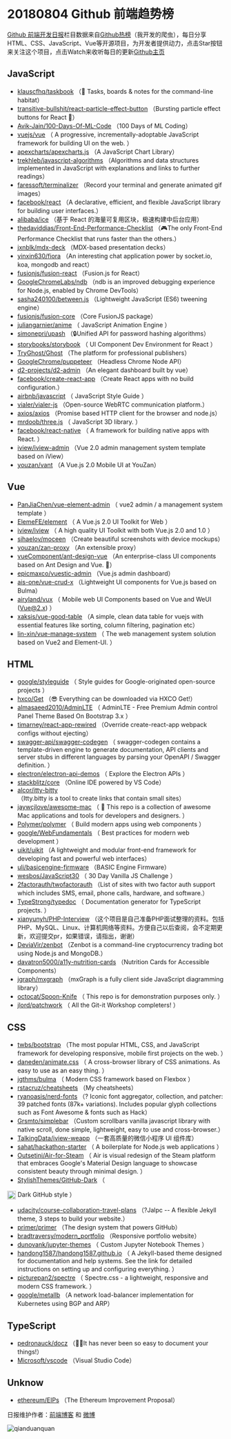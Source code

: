 # 20180804 Github 前端趋势榜

[Github 前端开发日报](https://qdkfweb.cn/c/news)栏目数据来自[Github热榜](https://github.qdkfweb.cn/)（我开发的爬虫），每日分享HTML、CSS、JavaScript、Vue等开源项目，为开发者提供动力，点击Star按钮来关注这个项目，点击Watch来收听每日的更新[Github主页](https://github.com/kujian/githubTrending)
## JavaScript

* [klauscfhq/taskbook](https://github.com/klauscfhq/taskbook) （📓 Tasks, boards &amp; notes for the command-line habitat）
* [transitive-bullshit/react-particle-effect-button](https://github.com/transitive-bullshit/react-particle-effect-button) （Bursting particle effect buttons for React 🎉）
* [Avik-Jain/100-Days-Of-ML-Code](https://github.com/Avik-Jain/100-Days-Of-ML-Code) （100 Days of ML Coding）
* [vuejs/vue](https://github.com/vuejs/vue) （
        A progressive, incrementally-adoptable JavaScript framework for building UI on the web.
      ）
* [apexcharts/apexcharts.js](https://github.com/apexcharts/apexcharts.js) （A JavaScript Chart Library）
* [trekhleb/javascript-algorithms](https://github.com/trekhleb/javascript-algorithms) （Algorithms and data structures implemented in JavaScript with explanations and links to further readings）
* [faressoft/terminalizer](https://github.com/faressoft/terminalizer) （Record your terminal and generate animated gif images）
* [facebook/react](https://github.com/facebook/react) （A declarative, efficient, and flexible JavaScript library for building user interfaces.）
* [alibaba/ice](https://github.com/alibaba/ice) （基于 React 的海量可复用区块，极速构建中后台应用）
* [thedaviddias/Front-End-Performance-Checklist](https://github.com/thedaviddias/Front-End-Performance-Checklist) （🎮The only Front-End Performance Checklist that runs faster than the others.）
* [jxnblk/mdx-deck](https://github.com/jxnblk/mdx-deck) （MDX-based presentation decks）
* [yinxin630/fiora](https://github.com/yinxin630/fiora) （An interesting chat application power by socket.io, koa, mongodb and react）
* [fusionjs/fusion-react](https://github.com/fusionjs/fusion-react) （Fusion.js for React）
* [GoogleChromeLabs/ndb](https://github.com/GoogleChromeLabs/ndb) （ndb is an improved debugging experience for Node.js, enabled by Chrome DevTools）
* [sasha240100/between.js](https://github.com/sasha240100/between.js) （Lightweight JavaScript (ES6) tweening engine）
* [fusionjs/fusion-core](https://github.com/fusionjs/fusion-core) （Core FusionJS package）
* [juliangarnier/anime](https://github.com/juliangarnier/anime) （
        JavaScript Animation Engine
      ）
* [simonepri/upash](https://github.com/simonepri/upash) （🔒Unified API for password hashing algorithms）
* [storybooks/storybook](https://github.com/storybooks/storybook) （
        UI Component Dev Environment for React
      ）
* [TryGhost/Ghost](https://github.com/TryGhost/Ghost) （The platform for professional publishers）
* [GoogleChrome/puppeteer](https://github.com/GoogleChrome/puppeteer) （Headless Chrome Node API）
* [d2-projects/d2-admin](https://github.com/d2-projects/d2-admin) （An elegant dashboard built by vue）
* [facebook/create-react-app](https://github.com/facebook/create-react-app) （Create React apps with no build configuration.）
* [airbnb/javascript](https://github.com/airbnb/javascript) （
        JavaScript Style Guide
      ）
* [vialer/vialer-js](https://github.com/vialer/vialer-js) （Open-source WebRTC communication platform.）
* [axios/axios](https://github.com/axios/axios) （Promise based HTTP client for the browser and node.js）
* [mrdoob/three.js](https://github.com/mrdoob/three.js) （
        JavaScript 3D library.
      ）
* [facebook/react-native](https://github.com/facebook/react) （
        A framework for building native apps with React.
      ）
* [iview/iview-admin](https://github.com/iview/iview-admin) （Vue 2.0 admin management system template based on iView）
* [youzan/vant](https://github.com/youzan/vant) （A Vue.js 2.0 Mobile UI at YouZan）

## Vue

* [PanJiaChen/vue-element-admin](https://github.com/PanJiaChen/vue-element-admin) （
        vue2 admin / a management system template
      ）
* [ElemeFE/element](https://github.com/ElemeFE/element) （
        A Vue.js 2.0 UI Toolkit for Web
      ）
* [iview/iview](https://github.com/iview/iview) （
        A high quality UI Toolkit with both Vue.js 2.0 and 1.0
      ）
* [sihaelov/moceen](https://github.com/sihaelov/moceen) （Create beautiful screenshots with device mockups）
* [youzan/zan-proxy](https://github.com/youzan/zan-proxy) （An extensible proxy）
* [vueComponent/ant-design-vue](https://github.com/vueComponent/ant-design-vue) （An enterprise-class UI components based on Ant Design and Vue. 🐜）
* [epicmaxco/vuestic-admin](https://github.com/epicmaxco/vuestic-admin) （Vue.js admin dashboard）
* [ais-one/vue-crud-x](https://github.com/ais-one/vue-crud-x) （Lightweight UI components for Vue.js based on Bulma）
* [airyland/vux](https://github.com/airyland/vux) （
        Mobile web UI Components based on Vue and WeUI (Vue@2.x)
      ）
* [xaksis/vue-good-table](https://github.com/xaksis/vue-good-table) （A simple, clean data table for vuejs with essential features like sorting, column filtering, pagination etc）
* [lin-xin/vue-manage-system](https://github.com/lin-xin/vue-manage-system) （
        The web management system solution based on Vue2 and Element-UI.
      ）

## HTML

* [google/styleguide](https://github.com/google/styleguide) （
        Style guides for Google-originated open-source projects
      ）
* [hxco/Get](https://github.com/hxco/Get) （😎 Everything can be downloaded via HXCO Get!）
* [almasaeed2010/AdminLTE](https://github.com/almasaeed2010/AdminLTE) （
        AdminLTE - Free Premium Admin control Panel Theme Based On Bootstrap 3.x
      ）
* [timarney/react-app-rewired](https://github.com/timarney/react-app-rewired) （Override create-react-app webpack configs without ejecting）
* [swagger-api/swagger-codegen](https://github.com/swagger-api/swagger-codegen) （
        swagger-codegen contains a template-driven engine to generate documentation, API clients and server stubs in different languages by parsing your OpenAPI / Swagger definition.
      ）
* [electron/electron-api-demos](https://github.com/electron/electron-api-demos) （
        Explore the Electron APIs
      ）
* [stackblitz/core](https://github.com/stackblitz/core) （Online IDE powered by VS Code）
* [alcor/itty-bitty](https://github.com/alcor/itty-bitty) （Itty.bitty is a tool to create links that contain small sites）
* [jaywcjlove/awesome-mac](https://github.com/jaywcjlove/awesome-mac) （
         This repo is a collection of awesome Mac applications and tools for developers and designers.
      ）
* [Polymer/polymer](https://github.com/Polymer/polymer) （
        Build modern apps using web components
      ）
* [google/WebFundamentals](https://github.com/google/WebFundamentals) （
        Best practices for modern web development
      ）
* [uikit/uikit](https://github.com/uikit/uikit) （A lightweight and modular front-end framework for developing fast and powerful web interfaces）
* [uli/basicengine-firmware](https://github.com/uli/basicengine-firmware) （BASIC Engine Firmware）
* [wesbos/JavaScript30](https://github.com/wesbos/JavaScript30) （
        30 Day Vanilla JS Challenge
      ）
* [2factorauth/twofactorauth](https://github.com/2factorauth/twofactorauth) （List of sites with two factor auth support which includes SMS, email, phone calls, hardware, and software.）
* [TypeStrong/typedoc](https://github.com/TypeStrong/typedoc) （
        Documentation generator for TypeScript projects.
      ）
* [xianyunyh/PHP-Interview](https://github.com/xianyunyh/PHP-Interview) （这个项目是自己准备PHP面试整理的资料。包括PHP、MySQL、Linux、计算机网络等资料。方便自己以后查阅，会不定期更新，欢迎提交pr，如果错误，请指出，谢谢）
* [DeviaVir/zenbot](https://github.com/DeviaVir/zenbot) （Zenbot is a command-line cryptocurrency trading bot using Node.js and MongoDB.）
* [davatron5000/a11y-nutrition-cards](https://github.com/davatron5000/a11y-nutrition-cards) （Nutrition Cards for Accessible Components）
* [jgraph/mxgraph](https://github.com/jgraph/mxgraph) （mxGraph is a fully client side JavaScript diagramming library）
* [octocat/Spoon-Knife](https://github.com/octocat/Spoon-Knife) （
        This repo is for demonstration purposes only.
      ）
* [jlord/patchwork](https://github.com/jlord/patchwork) （
        All the Git-it Workshop completers! 
      ）

## CSS

* [twbs/bootstrap](https://github.com/twbs/bootstrap) （The most popular HTML, CSS, and JavaScript framework for developing responsive, mobile first projects on the web.
      ）
* [daneden/animate.css](https://github.com/daneden/animate.css) （
        A cross-browser library of CSS animations. As easy to use as an easy thing.
      ）
* [jgthms/bulma](https://github.com/jgthms/bulma) （
        Modern CSS framework based on Flexbox
      ）
* [rstacruz/cheatsheets](https://github.com/rstacruz/cheatsheets) （My cheatsheets）
* [ryanoasis/nerd-fonts](https://github.com/ryanoasis/nerd-fonts) （? Iconic font aggregator, collection, and patcher: 39 patched fonts (87k+ variations). Includes popular glyph collections such as Font Awesome &amp; fonts such as Hack）
* [Grsmto/simplebar](https://github.com/Grsmto/simplebar) （Custom scrollbars vanilla javascript library with native scroll, done simple, lightweight, easy to use and cross-browser.）
* [TalkingData/iview-weapp](https://github.com/TalkingData/iview-weapp) （一套高质量的微信小程序 UI 组件库）
* [sahat/hackathon-starter](https://github.com/sahat/hackathon-starter) （
        A boilerplate for Node.js web applications
      ）
* [Outsetini/Air-for-Steam](https://github.com/Outsetini/Air-for-Steam) （
        Air is visual redesign of the Steam platform that embraces Google's Material Design language to showcase consistent beauty through minimal design.
      ）
* [StylishThemes/GitHub-Dark](https://github.com/StylishThemes/GitHub-Dark) （
        
<img class="emoji" title=":octocat:" alt=":octocat:" src="https://assets-cdn.github.com/images/icons/emoji/octocat.png" height="20" width="20" align="absmiddle"> Dark GitHub style
      ）
* [udacity/course-collaboration-travel-plans](https://github.com/udacity/course-collaboration-travel-plans) （?Jalpc -- A flexible Jekyll theme, 3 steps to build your website.）
* [primer/primer](https://github.com/primer/primer) （The design system that powers GitHub）
* [bradtraversy/modern_portfolio](https://github.com/bradtraversy/modern_portfolio) （Responsive portfolio website）
* [dunovank/jupyter-themes](https://github.com/dunovank/jupyter-themes) （
        Custom Jupyter Notebook Themes
      ）
* [handong1587/handong1587.github.io](https://github.com/handong1587/handong1587.github.io) （
        A Jekyll-based theme designed for documentation and help systems. See the link for detailed instructions on setting up and configuring everything.
      ）
* [picturepan2/spectre](https://github.com/picturepan2/spectre) （
        Spectre.css - a lightweight, responsive and modern CSS framework.
      ）
* [google/metallb](https://github.com/google/metallb) （A network load-balancer implementation for Kubernetes using BGP and ARP）

## TypeScript

* [pedronauck/docz](https://github.com/pedronauck/docz) （✍🏻It has never been so easy to document your things!）
* [Microsoft/vscode](https://github.com/Microsoft/vscode) （Visual Studio Code）

## Unknow

* [ethereum/EIPs](https://github.com/ethereum/EIPs) （The Ethereum Improvement Proposal）


日报维护作者：[前端博客](https://qdkfweb.cn/) 和 [微博](https://qdkfweb.cn/go/weibo)

![qianduanquan](https://user-images.githubusercontent.com/3055447/38468989-651132ac-3b80-11e8-8e6b-15122322a9d7.png)